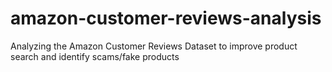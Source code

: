 # amazon-customer-reviews-analysis
 Analyzing the Amazon Customer Reviews Dataset to improve product search and identify scams/fake products
